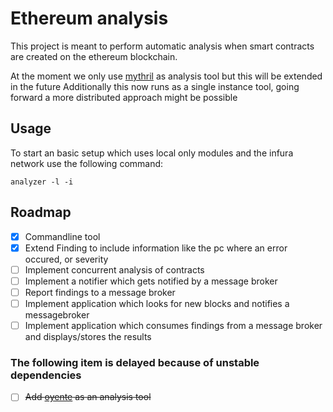 # Ethereum analysis
This project is meant to perform automatic analysis when smart contracts are created on the ethereum blockchain.

At the moment we only use [mythril](https://github.com/ConsenSys/mythril) as analysis tool but this will be extended in the future
Additionally this now runs as a single instance tool, going forward a more distributed approach might be possible

## Usage
To start an basic setup which uses local only modules and the infura network use the following command:
```
analyzer -l -i
```

## Roadmap
- [x] Commandline tool
- [x] Extend Finding to include information like the pc where an error occured, or severity
- [ ] Implement concurrent analysis of contracts
- [ ] Implement a notifier which gets notified by a message broker
- [ ] Report findings to a message broker
- [ ] Implement application which looks for new blocks and notifies a messagebroker
- [ ] Implement application which consumes findings from a message broker and displays/stores the results

### The following item is delayed because of unstable dependencies
- [ ] ~~Add [oyente](https://github.com/melonproject/oyente) as an analysis tool~~
